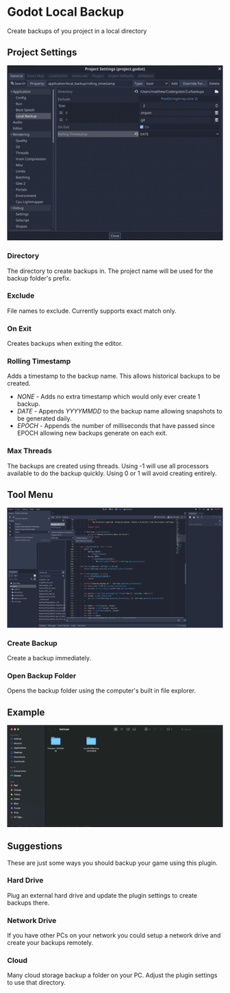 # Godot Local Backup

Create backups of you project in a local directory

## Project Settings

![project-settings](screenshots/project-setting.png)

### Directory

The directory to create backups in. The project name will be used for the backup folder's prefix.

### Exclude

File names to exclude. Currently supports exact match only.

### On Exit

Creates backups when exiting the editor.

### Rolling Timestamp

Adds a timestamp to the backup name. This allows historical backups to be created.

* *NONE* - Adds no extra timestamp which would only ever create 1 backup.
* *DATE* - Appends *YYYYMMDD* to the backup name allowing snapshots to be generated daily.
* *EPOCH* - Appends the number of milliseconds that have passed since EPOCH allowing new backups generate on each exit.

### Max Threads

The backups are created using threads. Using -1 will use all processors available to do the backup quickly. Using 0 or 1 will avoid creating entirely.

## Tool Menu

![tool-menu](screenshots/tool-menu.png)

### Create Backup

Create a backup immediately.

### Open Backup Folder

Opens the backup folder using the computer's built in file explorer.

## Example

![example](screenshots/example.png)

## Suggestions

These are just some ways you should backup your game using this plugin.

### Hard Drive

Plug an external hard drive and update the plugin settings to create backups there.

### Network Drive

If you have other PCs on your network you could setup a network drive and create your backups remotely.

### Cloud

Many cloud storage backup a folder on your PC. Adjust the plugin settings to use that directory.

